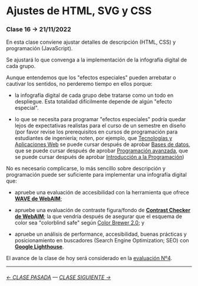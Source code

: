 # Ajustes de HTML, SVG y CSS

### Clase 16 → 21/11/2022

En esta clase conviene ajustar detalles de descripción (HTML, CSS) y programación (JavaScript).

Se ajustará lo que convenga a la implementación de la infografía digital de cada grupo. 

Aunque entendemos que los "efectos especiales" pueden arrebatar o cautivar los sentidos, no perderemo tiempo en ellos porque: 

- la infografía digital de cada grupo debe tratarse como un todo en despliegue. Esta totalidad difícilmente depende de algún "efecto especial".

- lo que se necesita para programar "efectos especiales" podría quedar lejos de expectativas realistas para el curso de un semestre en diseño (por favor revise los prerequisitos en cursos de programación para estudiantes de ingeniería; noten, por ejemplo, que [Tecnologías y Aplicaciones Web](https://catalogo.uc.cl/index.php?tmpl=component&option=com_catalogo&view=requisitos&sigla=IIC2513) se puede cursar después de aprobar [Bases de datos](https://catalogo.uc.cl/index.php?tmpl=component&option=com_catalogo&view=requisitos&sigla=IIC2413), que se puede cursar después de aprobar [Programación avanzada](https://catalogo.uc.cl/index.php?tmpl=component&option=com_catalogo&view=requisitos&sigla=IIC2233), que se puede cursar después de aprobar [Introducción a la Programación](https://catalogo.uc.cl/index.php?tmpl=component&option=com_catalogo&view=requisitos&sigla=IIC1103))

No es necesario complicarse, lo más sencillo sobre descripción y programación puede ser suficiente para implementar una infografía digital que: 

- apruebe una evaluación de accesibilidad con la herramienta que ofrece **[WAVE de WebAIM](https://wave.webaim.org/)**;

- apruebe una evaluación de contraste figura/fondo de **[Contrast Checker de WebAIM](https://webaim.org/resources/contrastchecker/)**; la que vendría después de asegurar que el esquema de color sea "colorblind safe" según [Color Brewer 2.0](https://colorbrewer2.org/); y

- apruebe un análisis de performance, accesibilidad, buenas prácticas y posicionamiento en buscadores (Search Engine Optimization; SEO) con **[Google Lighthouse](https://blog.interdominios.com/google-lighthouse/)**.

El avance de la clase de hoy será considerado en la [evaluación Nº4](https://github.com/profesorfaco/dno075-2022-2/tree/main/clase-17).

- - - - - - - - - - -

###### [← CLASE PASADA](https://github.com/profesorfaco/dno075-2022-2/tree/main/clase-15) — [CLASE SIGUIENTE →](https://github.com/profesorfaco/dno075-2022-2/tree/main/clase-17)
